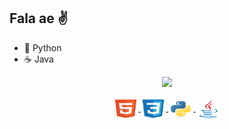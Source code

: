 ## Fala ae ✌
- 🐍 Python
- ☕ Java


<div align="center">
  <a href="https://github.com/hugonogo">
  <img height="180em" src="https://github-readme-stats.vercel.app/api/top-langs/?username=hugonogo&layout=compact&langs_count=7&theme=github_dark"/>
</div>

</div>
<div style="display: inline_block" align="center"><br>
  <img align="center" alt="HG-HTML" height="30" width="40" src="https://raw.githubusercontent.com/devicons/devicon/master/icons/html5/html5-original.svg">
  <img align="center" alt="HG-CSS" height="30" width="40" src="https://raw.githubusercontent.com/devicons/devicon/master/icons/css3/css3-original.svg">
  <img align="center" alt="HG-Python" height="30" width="40" src="https://raw.githubusercontent.com/devicons/devicon/master/icons/python/python-original.svg">
  <!--<img align="center" alt="HG-JavaScript" height="30" width="40" src="https://raw.githubusercontent.com/devicons/devicon/master/icons/javascript/javascript-original.svg">-->
  <img align="center" alt="HG-Java" height="30" width="40" src="https://raw.githubusercontent.com/devicons/devicon/master/icons/java/java-original.svg">
  
</div>
  
